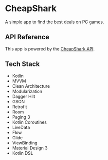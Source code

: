 # CheapShark
A simple app to find the best deals on PC games.

## API Reference
This app is powered by the [CheapShark API](https://apidocs.cheapshark.com/).

## Tech Stack
- Kotlin
- MVVM
- Clean Architecture
- Modularization
- Dagger Hilt
- GSON
- Retrofit
- Room
- Paging 3
- Kotlin Coroutines
- LiveData
- Flow
- Glide
- ViewBinding
- Material Design 3
- Kotlin DSL